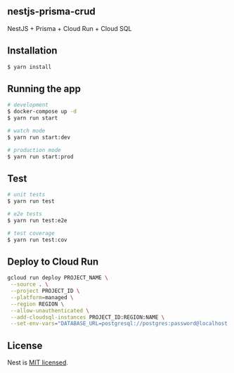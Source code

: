 ## nestjs-prisma-crud

NestJS + Prisma + Cloud Run + Cloud SQL

## Installation

```bash
$ yarn install
```

## Running the app

```bash
# development
$ docker-compose up -d
$ yarn run start

# watch mode
$ yarn run start:dev

# production mode
$ yarn run start:prod
```

## Test

```bash
# unit tests
$ yarn run test

# e2e tests
$ yarn run test:e2e

# test coverage
$ yarn run test:cov
```

## Deploy to Cloud Run

```bash
gcloud run deploy PROJECT_NAME \
 --source . \
 --project PROJECT_ID \
 --platform=managed \
 --region REGION \
 --allow-unauthenticated \
 --add-cloudsql-instances PROJECT_ID:REGION:NAME \
 --set-env-vars="DATABASE_URL=postgresql://postgres:password@localhost:5432/postgres?host=/cloudsql/PROJECT_ID:REGION:NAME"
```

## License

Nest is [MIT licensed](LICENSE).
